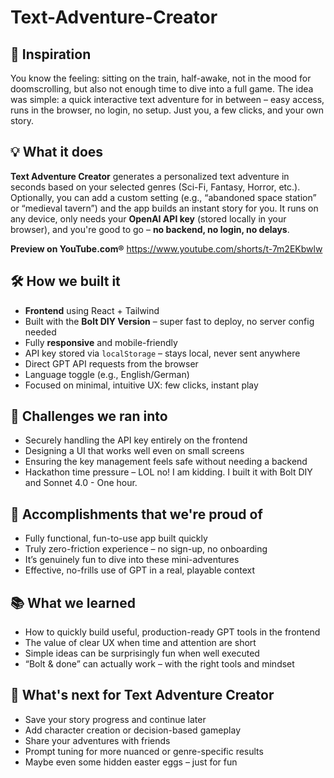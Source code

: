 # Text-Adventure-Creator

## 🚂 Inspiration

You know the feeling: sitting on the train, half-awake, not in the mood for doomscrolling, but also not enough time to dive into a full game. The idea was simple: a quick interactive text adventure for in between – easy access, runs in the browser, no login, no setup. Just you, a few clicks, and your own story.

## 💡 What it does

**Text Adventure Creator** generates a personalized text adventure in seconds based on your selected genres (Sci-Fi, Fantasy, Horror, etc.). Optionally, you can add a custom setting (e.g., “abandoned space station” or “medieval tavern”) and the app builds an instant story for you.
It runs on any device, only needs your **OpenAI API key** (stored locally in your browser), and you're good to go – **no backend, no login, no delays**.

**Preview on YouTube.com®**
https://www.youtube.com/shorts/t-7m2EKbwlw

## 🛠️ How we built it

* **Frontend** using React + Tailwind
* Built with the **Bolt DIY Version** – super fast to deploy, no server config needed
* Fully **responsive** and mobile-friendly
* API key stored via `localStorage` – stays local, never sent anywhere
* Direct GPT API requests from the browser
* Language toggle (e.g., English/German)
* Focused on minimal, intuitive UX: few clicks, instant play

## 🧱 Challenges we ran into

* Securely handling the API key entirely on the frontend
* Designing a UI that works well even on small screens
* Ensuring the key management feels safe without needing a backend
* Hackathon time pressure – LOL no! I am kidding. I built it with Bolt DIY and Sonnet 4.0 - One hour.

## 🏁 Accomplishments that we're proud of

* Fully functional, fun-to-use app built quickly
* Truly zero-friction experience – no sign-up, no onboarding
* It’s genuinely fun to dive into these mini-adventures
* Effective, no-frills use of GPT in a real, playable context

## 📚 What we learned

* How to quickly build useful, production-ready GPT tools in the frontend
* The value of clear UX when time and attention are short
* Simple ideas can be surprisingly fun when well executed
* “Bolt & done” can actually work – with the right tools and mindset

## 🔮 What's next for Text Adventure Creator

* Save your story progress and continue later
* Add character creation or decision-based gameplay
* Share your adventures with friends
* Prompt tuning for more nuanced or genre-specific results
* Maybe even some hidden easter eggs – just for fun
